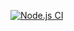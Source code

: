 [![Node.js CI](https://github.com/Dikgang29/settings-bill-expressapp/actions/workflows/node.js.yml/badge.svg)](https://github.com/Dikgang29/settings-bill-expressapp/actions/workflows/node.js.yml)